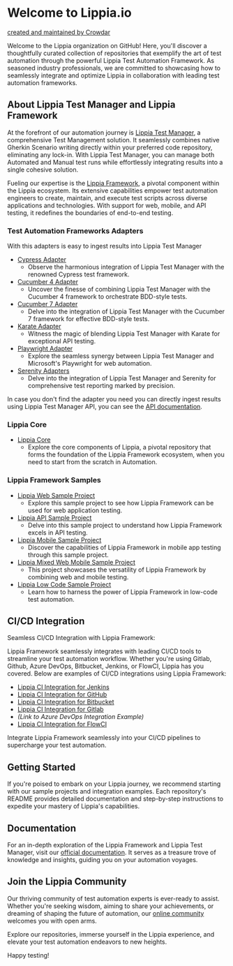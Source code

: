 # Welcome to Lippia.io

[created and maintained by Crowdar](https://crowdaronline.com)

Welcome to the Lippia organization on GitHub! Here, you'll discover a thoughtfully curated collection of repositories that exemplify the art of test automation through the powerful Lippia Test Automation Framework. As seasoned industry professionals, we are committed to showcasing how to seamlessly integrate and optimize Lippia in collaboration with leading test automation frameworks.

## About Lippia Test Manager and Lippia Framework

At the forefront of our automation journey is [Lippia Test Manager](https://lippia.io), a comprehensive Test Management solution. It seamlessly combines native Gherkin Scenario writing directly within your preferred code repository, eliminating any lock-in. With Lippia Test Manager, you can manage both Automated and Manual test runs while effortlessly integrating results into a single cohesive solution.

Fueling our expertise is the [Lippia Framework](https://lippia.io/lippia-framework), a pivotal component within the Lippia ecosystem. Its extensive capabilities empower test automation engineers to create, maintain, and execute test scripts across diverse applications and technologies. With support for web, mobile, and API testing, it redefines the boundaries of end-to-end testing.

### Test Automation Frameworks Adapters 
With this adapters is easy to ingest results into Lippia Test Manager
- [Cypress Adapter](https://github.com/Lippia-io/LTM-adapter-cypress)
  - Observe the harmonious integration of Lippia Test Manager with the renowned Cypress test framework.
- [Cucumber 4 Adapter](https://github.com/Lippia-io/LTM-adapter-cucumber4-JVM)
  - Uncover the finesse of combining Lippia Test Manager with the Cucumber 4 framework to orchestrate BDD-style tests.
- [Cucumber 7 Adapter](https://github.com/Lippia-io/LTM-adapter-cucumber7-JVM)
  - Delve into the integration of Lippia Test Manager with the Cucumber 7 framework for effective BDD-style tests.
- [Karate Adapter](https://github.com/Lippia-io/LTM-adapter-karate-JVM)
  - Witness the magic of blending Lippia Test Manager with Karate for exceptional API testing.
- [Playwright Adapter](https://github.com/Lippia-io/LTM-adapter-Playwright-JS)
  - Explore the seamless synergy between Lippia Test Manager and Microsoft's Playwright for web automation.
- [Serenity Adapters](https://github.com/Lippia-io/LTM-adapter-Serenity-JVM)
  - Delve into the integration of Lippia Test Manager and Serenity for comprehensive test reporting marked by precision.

In case you don't find the adapter you need you can directly ingest results using Lippia Test Manager API, you can see the [API documentation](https://docs.lippia.io/#API).

### Lippia Core
- [Lippia Core](https://github.com/Crowdar/lippia-core)
  - Explore the core components of Lippia, a pivotal repository that forms the foundation of the Lippia Framework ecosystem, when you need to start from the scratch in Automation.

### Lippia Framework Samples
- [Lippia Web Sample Project](https://github.com/Lippia-io/lippia-web-sample-project)
  - Explore this sample project to see how Lippia Framework can be used for web application testing.
- [Lippia API Sample Project](https://github.com/Lippia-io/lippia-API-sample-project)
  - Delve into this sample project to understand how Lippia Framework excels in API testing.
- [Lippia Mobile Sample Project](https://github.com/Lippia-io/lippia-mobile-sample-project)
  - Discover the capabilities of Lippia Framework in mobile app testing through this sample project.
- [Lippia Mixed Web Mobile Sample Project](https://github.com/Lippia-io/lippia-mixed-web-mobile-sample-project)
  - This project showcases the versatility of Lippia Framework by combining web and mobile testing.
- [Lippia Low Code Sample Project](https://github.com/Lippia-io/lippia-low-code-sample-project)
  - Learn how to harness the power of Lippia Framework in low-code test automation.


## CI/CD Integration

Seamless CI/CD Integration with Lippia Framework:

Lippia Framework seamlessly integrates with leading CI/CD tools to streamline your test automation workflow. Whether you're using Gitlab, Github, Azure DevOps, Bitbucket, Jenkins, or FlowCI, Lippia has you covered. Below are examples of CI/CD integrations using Lippia Framework:

- [Lippia CI Integration for Jenkins](https://github.com/Lippia-io/lippia-ci-integration-jenkins)
- [Lippia CI Integration for GitHub](https://github.com/Lippia-io/lippia-ci-integration-github)
- [Lippia CI Integration for Bitbucket](https://github.com/Lippia-io/lippia-ci-integration-bitbucket)
- [Lippia CI Integration for Gitlab](https://github.com/Lippia-io/lippia-ci-integration-gitlab)
- *(Link to Azure DevOps Integration Example)*
- [Lippia CI Integration for FlowCI](https://github.com/Lippia-io/lippia-ci-integration-flowci)

Integrate Lippia Framework seamlessly into your CI/CD pipelines to supercharge your test automation.

## Getting Started

If you're poised to embark on your Lippia journey, we recommend starting with our sample projects and integration examples. Each repository's README provides detailed documentation and step-by-step instructions to expedite your mastery of Lippia's capabilities.

## Documentation

For an in-depth exploration of the Lippia Framework and Lippia Test Manager, visit our [official documentation](https://docs.lippia.io). It serves as a treasure trove of knowledge and insights, guiding you on your automation voyages.

## Join the Lippia Community

Our thriving community of test automation experts is ever-ready to assist. Whether you're seeking wisdom, aiming to share your achievements, or dreaming of shaping the future of automation, our [online community](https://github.com/Lippia-io) welcomes you with open arms.

Explore our repositories, immerse yourself in the Lippia experience, and elevate your test automation endeavors to new heights.

Happy testing!
